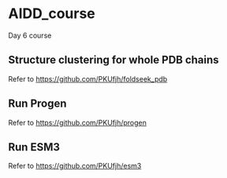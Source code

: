 # AIDD_course
Day 6 course

## Structure clustering for whole PDB chains
Refer to https://github.com/PKUfjh/foldseek_pdb

## Run Progen
Refer to https://github.com/PKUfjh/progen

## Run ESM3
Refer to https://github.com/PKUfjh/esm3